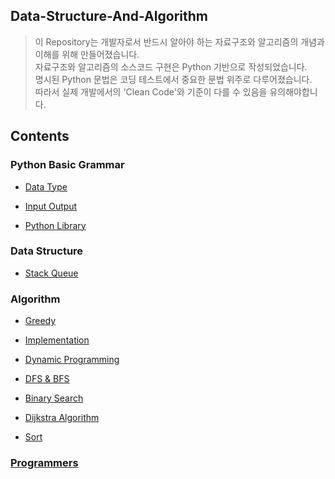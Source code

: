 ## Data-Structure-And-Algorithm

> 이 Repository는 개발자로서 반드시 알아야 하는 자료구조와 알고리즘의 개념과 이해를 위해 만들어졌습니다.<br>
> 자료구조와 알고리즘의 소스코드 구현은 Python 기반으로 작성되었습니다. <br>
> 명시된 Python 문법은 코딩 테스트에서 중요한 문법 위주로 다루어졌습니다. <br>
> 따라서 실제 개발에서의 'Clean Code'와 기준이 다를 수 있음을 유의해야합니다. <br>

## Contents

### Python Basic Grammar

- [Data Type](/Basic%20Grammar/data-type.md)

- [Input Output](/Basic%20Grammar/input-output.md)

- [Python Library](/Basic%20Grammar/python-library.md)

### Data Structure

- [Stack Queue](/Data%20Structure/Stack-Queue)

### Algorithm

- [Greedy](/Algorithm/Greedy)

- [Implementation](/Algorithm/Implementation)

- [Dynamic Programming](/Algorithm/Dynamic%20Programming)

- [DFS & BFS](/Algorithm/DFS%20BFS)

- [Binary Search](/Algorithm/Binary%20Search)

- [Dijkstra Algorithm](/Algorithm/Dijkstra%20Algorithm)

- [Sort](/Algorithm/Sort)

### [Programmers](/Programmers)
